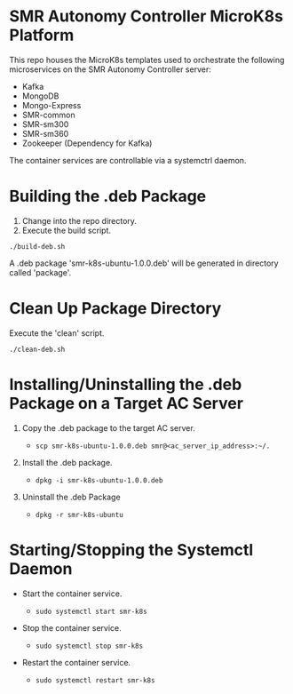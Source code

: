 # SMR Autonomy Controller MicroK8s Platform #

This repo houses the MicroK8s templates used to orchestrate the following microservices on the SMR Autonomy Controller server:

* Kafka
* MongoDB
* Mongo-Express
* SMR-common
* SMR-sm300
* SMR-sm360
* Zookeeper (Dependency for Kafka)

The container services are controllable via a systemctrl daemon.

# Building the .deb Package #
1. Change into the repo directory.
1. Execute the build script.

`./build-deb.sh`

A .deb package 'smr-k8s-ubuntu-1.0.0.deb' will be generated in directory called 'package'.

# Clean Up Package Directory #
Execute the 'clean' script.

`./clean-deb.sh`

# Installing/Uninstalling the .deb Package on a Target AC Server #
1. Copy the .deb package to the target AC server.
    * `scp smr-k8s-ubuntu-1.0.0.deb smr@<ac_server_ip_address>:~/.`

1. Install the .deb package.
    * `dpkg -i smr-k8s-ubuntu-1.0.0.deb`

1.  Uninstall the .deb Package
    * `dpkg -r smr-k8s-ubuntu`

# Starting/Stopping the Systemctl Daemon #
* Start the container service.
    * `sudo systemctl start smr-k8s`

* Stop the container service.
    * `sudo systemctl stop smr-k8s`

* Restart the container service.
    * `sudo systemctl restart smr-k8s`
